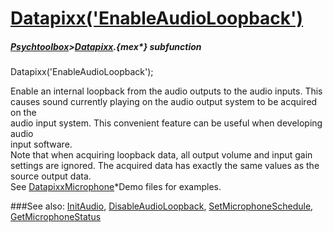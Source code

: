 # [Datapixx('EnableAudioLoopback')](Datapixx-EnableAudioLoopback) 
##### [Psychtoolbox](Psychtoolbox)>[Datapixx](Datapixx).{mex*} subfunction

Datapixx('EnableAudioLoopback');

Enable an internal loopback from the audio outputs to the audio inputs. This  
causes sound currently playing on the audio output system to be acquired on the  
audio input system. This convenient feature can be useful when developing audio  
input software.  
Note that when acquiring loopback data, all output volume and input gain  
settings are ignored. The acquired data has exactly the same values as the  
source output data.  
See [DatapixxMicrophone](DatapixxMicrophone)\*Demo files for examples.  
  


###See also:
[InitAudio](Datapixx-InitAudio), [DisableAudioLoopback](Datapixx-DisableAudioLoopback), [SetMicrophoneSchedule](Datapixx-SetMicrophoneSchedule), [GetMicrophoneStatus](Datapixx-GetMicrophoneStatus)
